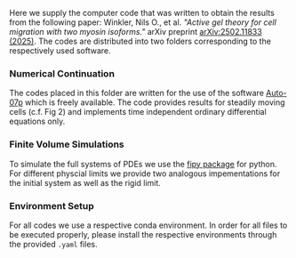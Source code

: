 Here we supply the computer code that was written to obtain the results from the following paper:
Winkler, Nils O., et al. _"Active gel theory for cell migration with two myosin isoforms."_ arXiv preprint [arXiv:2502.11833 (2025)](https://arxiv.org/abs/2502.11833). The codes are distributed into two folders corresponding to the respectively used software.

### Numerical Continuation
The codes placed in this folder are written for the use of the software [Auto-07p](https://github.com/auto-07p/auto-07p) which is freely available.
The code provides results for steadily moving cells (c.f. Fig 2) and implements time independent ordinary differential equations only.

### Finite Volume Simulations
To simulate the full systems of PDEs we use the [fipy package](https://www.ctcms.nist.gov/fipy/) for python.
For different physcial limits we provide two analogous impementations for the initial system as well as the rigid limit.

### Environment Setup
For all codes we use a respective conda environment. In order for all files to be executed properly, please install the respective environments through the provided `.yaml` files.
